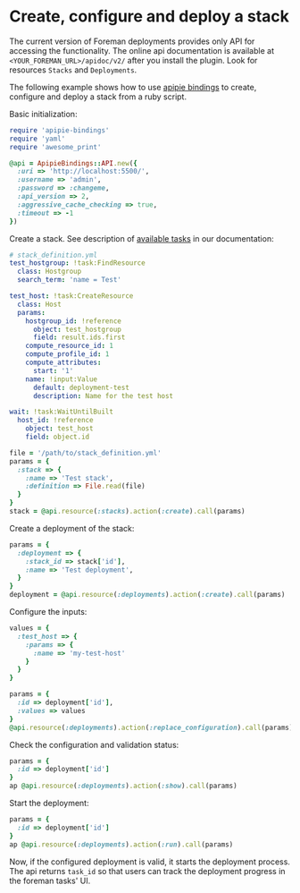# Create, configure and deploy a stack

The current version of Foreman deployments provides only API for accessing the functionality.
The online api documentation is available at `<YOUR_FOREMAN_URL>/apidoc/v2/` after you install
the plugin. Look for resources `Stacks` and `Deployments`.

The following example shows how to use [apipie bindings](https://github.com/Apipie/apipie-bindings)
to create, configure and deploy a stack from a ruby script.

Basic initialization:
```ruby
require 'apipie-bindings'
require 'yaml'
require 'awesome_print'

@api = ApipieBindings::API.new({
  :uri => 'http://localhost:5500/',
  :username => 'admin',
  :password => :changeme,
  :api_version => 2,
  :aggressive_cache_checking => true,
  :timeout => -1
})

```

Create a stack. See description of [available tasks](writing_stacks.md) in our documentation:
```yml
# stack_definition.yml
test_hostgroup: !task:FindResource
  class: Hostgroup
  search_term: 'name = Test'

test_host: !task:CreateResource
  class: Host
  params:
    hostgroup_id: !reference
      object: test_hostgroup
      field: result.ids.first
    compute_resource_id: 1
    compute_profile_id: 1
    compute_attributes:
      start: '1'
    name: !input:Value
      default: deployment-test
      description: Name for the test host

wait: !task:WaitUntilBuilt
  host_id: !reference
    object: test_host
    field: object.id
```

```ruby
file = '/path/to/stack_definition.yml'
params = {
  :stack => {
    :name => 'Test stack',
    :definition => File.read(file)
  }
}
stack = @api.resource(:stacks).action(:create).call(params)
```

Create a deployment of the stack:
```ruby
params = {
  :deployment => {
    :stack_id => stack['id'],
    :name => 'Test deployment',
  }
}
deployment = @api.resource(:deployments).action(:create).call(params)
```

Configure the inputs:
```ruby
values = {
  :test_host => {
    :params => {
      :name => 'my-test-host'
    }
  }
}

params = {
  :id => deployment['id'],
  :values => values
}
@api.resource(:deployments).action(:replace_configuration).call(params)
```

Check the configuration and validation status:
```ruby
params = {
  :id => deployment['id']
}
ap @api.resource(:deployments).action(:show).call(params)
```

Start the deployment:
```ruby
params = {
  :id => deployment['id']
}
ap @api.resource(:deployments).action(:run).call(params)

```

Now, if the configured deployment is valid, it starts the deployment
process. The api returns `task_id` so that users can track the deployment
progress in the foreman tasks' UI.
